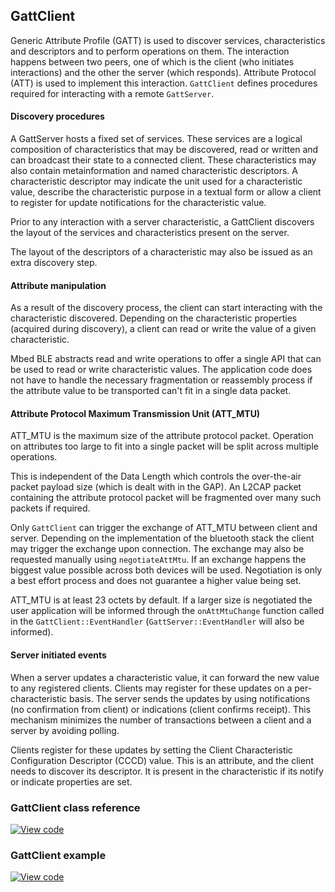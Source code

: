 ## GattClient

Generic Attribute Profile (GATT) is used to discover services, characteristics and descriptors and to perform operations on them. The interaction happens between two peers, one of which is the client (who initiates interactions) and the other the server (which responds). Attribute Protocol (ATT) is used to implement this interaction. `GattClient` defines procedures required for interacting with a remote `GattServer`.

#### Discovery procedures

A GattServer hosts a fixed set of services. These services are a logical composition of characteristics that may be discovered, read or written and can broadcast their state to a connected client. These characteristics may also contain metainformation and named characteristic descriptors. A characteristic descriptor may indicate the unit used for a characteristic value, describe the characteristic purpose in a textual form or allow a client to register for update notifications for the characteristic value.

Prior to any interaction with a server characteristic, a GattClient discovers the layout of the services and characteristics present on the server.

The layout of the descriptors of a characteristic may also be issued as an extra discovery step.

#### Attribute manipulation

As a result of the discovery process, the client can start interacting with the characteristic discovered. Depending on the characteristic properties (acquired during discovery), a client can read or write the value of a given characteristic.

Mbed BLE abstracts read and write operations to offer a single API that can be used to read or write characteristic values. The application code does not have to handle the necessary fragmentation or reassembly process if the attribute value to be transported can't fit in a single data packet.

#### Attribute Protocol Maximum Transmission Unit (ATT_MTU)

ATT_MTU is the maximum size of the attribute protocol packet. Operation on attributes too large to fit into a single packet will be split across multiple operations.

This is independent of the Data Length which controls the over-the-air packet payload size (which is dealt with in the GAP). An L2CAP packet containing the attribute protocol packet will be fragmented over many such packets if required.

Only `GattClient` can trigger the exchange of ATT_MTU between client and server. Depending on the implementation of the bluetooth stack the client may trigger the exchange upon connection. The exchange may also be requested manually using `negotiateAttMtu`. If an exchange happens the biggest value possible across both devices will be used. Negotiation is only a best effort process and does not guarantee a higher value being set. 

ATT_MTU is at least 23 octets by default. If a larger size is negotiated the user application will be informed through the `onAttMtuChange` function called in the `GattClient::EventHandler` (`GattServer::EventHandler` will also be informed).

#### Server initiated events

When a server updates a characteristic value, it can forward the new value to any registered clients. Clients may register for these updates on a per-characteristic basis. The server sends the updates by using notifications (no confirmation from client) or indications (client confirms receipt). This mechanism minimizes the number of transactions between a client and a server by avoiding polling.

Clients register for these updates by setting the Client Characteristic Configuration Descriptor (CCCD) value. This is an attribute, and the client needs to discover its descriptor. It is present in the characteristic if its notify or indicate properties are set.

### GattClient class reference

[![View code](https://www.mbed.com/embed/?type=library)](https://os.mbed.com/docs/development/mbed-os-api-doxy/class_gatt_client.html)

### GattClient example

[![View code](https://www.mbed.com/embed/?url=https://os.mbed.com/teams/mbed-os-examples/code/mbed-os-example-ble-GattClient/)](https://os.mbed.com/teams/mbed-os-examples/code/mbed-os-example-ble-GattClient/file/71d7cec222eb/main.cpp)
